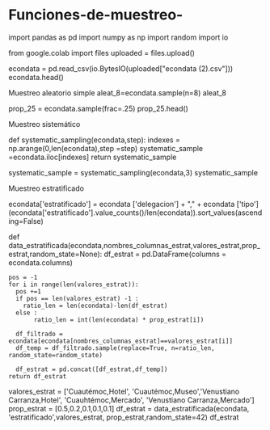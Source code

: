 # Funciones-de-muestreo-
import pandas as pd
import numpy as np
import random
import io

from google.colab import files
uploaded = files.upload()

econdata = pd.read_csv(io.BytesIO(uploaded["econdata (2).csv"]))
econdata.head()

Muestreo aleatorio simple 
aleat_8=econdata.sample(n=8)
aleat_8

prop_25 = econdata.sample(frac=.25)
prop_25.head()

Muestreo sistemático

def systematic_sampling(econdata,step):
    indexes = np.arange(0,len(econdata),step =step)
    systematic_sample =econdata.iloc[indexes]
    return systematic_sample

systematic_sample = systematic_sampling(econdata,3)
systematic_sample

Muestreo estratificado

econdata['estratificado'] = econdata ['delegacion'] + "," + econdata ['tipo']
(econdata['estratificado'].value_counts()/len(econdata)).sort_values(ascending=False)

def data_estratificada(econdata,nombres_columnas_estrat,valores_estrat,prop_estrat,random_state=None):
    df_estrat = pd.DataFrame(columns = econdata.columns)

    pos = -1
    for i in range(len(valores_estrat)):
      pos +=1
      if pos == len(valores_estrat) -1 :
        ratio_len = len(econdata)-len(df_estrat)
      else :
           ratio_len = int(len(econdata) * prop_estrat[i])

      df_filtrado = econdata[econdata[nombres_columnas_estrat]==valores_estrat[i]]
      df_temp = df_filtrado.sample(replace=True, n=ratio_len, random_state=random_state)

      df_estrat = pd.concat([df_estrat,df_temp])
    return df_estrat

valores_estrat = ['Cuautémoc,Hotel', 'Cuautémoc,Museo','Venustiano Carranza,Hotel', 'Cuauhtémoc,Mercado', 'Venustiano Carranza,Mercado']
prop_estrat = [0.5,0.2,0.1,0.1,0.1]
df_estrat = data_estratificada(econdata, 'estratificado',valores_estrat, prop_estrat,random_state=42)
df_estrat


    







